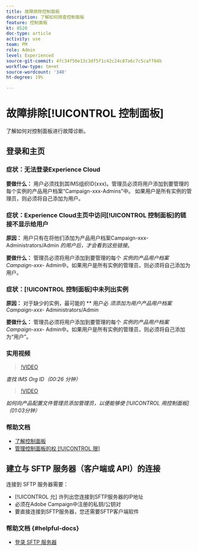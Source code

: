 ```yaml
---
title: 故障排除控制面板
description: 了解如何排查控制面板
feature: 控制面板
kt: 8520
doc-type: article
activity: use
team: PM
role: Admin
level: Experienced
source-git-commit: 4fc34f56e13c3df5f1c42c24c87a6c7c5caff04b
workflow-type: tm+mt
source-wordcount: '340'
ht-degree: 19%

---
```


# 故障排除[!UICONTROL 控制面板]

了解如何对控制面板进行故障诊断。

## 登录和主页

### 症状：无法登录Experience Cloud

**要做什么：**
用户必须找到其IMS组织ID(xxx)。管理员必须将用户添加到要管理的每个实例的产品用户档案“Campaign-xxx-Admins”中。 如果用户是所有实例的管理员，则必须将自己添加为用户。

### 症状：Experience Cloud主页中访问[!UICONTROL 控制面板]的链接不显示给用户

**原因：**
用户只有在将他们添加为产品用户档案Campaign-xxx-Administrators/Admin _的用户后，才会看到这些链接_。

**要做什么：**
管理员必须将用户添加到要管理的每个 _实例的产品用户档案Campaign-xxx-_  Admin中。如果用户是所有实例的管理员，则必须将自己添加为用户。

### 症状：[!UICONTROL 控制面板]中未列出实例

**原因：**
对于缺少的实例，最可能的 ** 用户必 _须添加为用户产品用户档案Campaign-xxx-_ Administrators/Admin

**要做什么：**
管理员必须将用户添加到要管理的每个 _实例的产品用户档案Campaign-xxx-_  Admin中。如果用户是所有实例的管理员，则必须将自己添加为“用户”。

### 实用视频

>[!VIDEO](https://video.tv.adobe.com/v/27183?quality=12)

*查找 IMS Org ID（00:26 分钟）*

>[!VIDEO](https://video.tv.adobe.com/v/27147?quality=12)

*如何向产品配置文件管理员添加管理员，以便能够使 [!UICONTROL 用控制面板] （01:03分钟）*

### 帮助文档

* [了解控制面板](https://experienceleague.adobe.com/docs/control-panel/using/control-panel-home.html?lang=zh-Hans)
* [管理控制面板的权 [!UICONTROL 限]](https://experienceleague.adobe.com/docs/control-panel/using/control-panel-home.html?lang=en)

## 建立与 SFTP 服务器（客户端或 API）的连接

连接到 SFTP 服务器需要：

* [!UICONTROL 允] 许列出您连接到SFTP服务器的IP地址
* 必须在Adobe Campaign中注册的私钥/公钥对
* 要直接连接到SFTP服务器，您还需要SFTP客户端软件

### 帮助文档 {#helpful-docs}

* [登录 SFTP 服务器](https://experienceleague.adobe.com/docs/control-panel/using/control-panel-home.html?lang=en)
